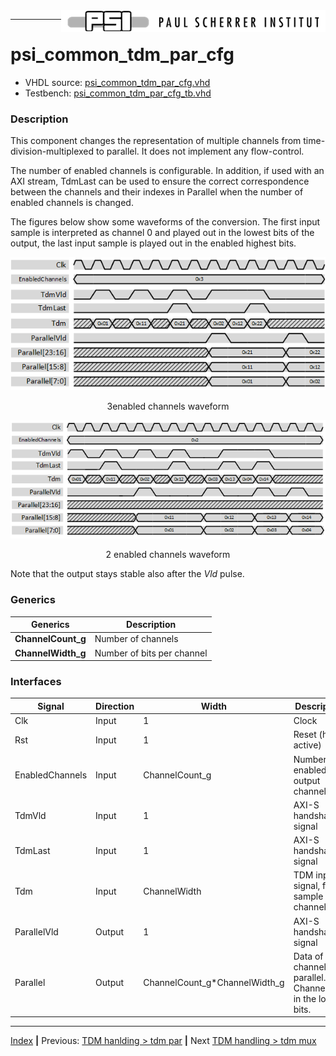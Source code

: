 <img align="right" src="../psi_logo.png">

***
# psi_common_tdm_par_cfg

- VHDL source: [psi_common_tdm_par_cfg.vhd](../../hdl/psi_common_tdm_par_cfg.vhd)
- Testbench: [psi_common_tdm_par_cfg_tb.vhd](../../testbench/psi_common_tdm_par_cfg_tb/psi_common_tdm_par_cfg_tb.vhd)

### Description

This component changes the representation of multiple channels from time-division-multiplexed to parallel. It does not implement any flow-control.

The number of enabled channels is configurable. In addition, if used with an AXI stream, TdmLast can be used to ensure the correct correspondence between the channels and their indexes in Parallel when the number of enabled channels is changed.

The figures below show some waveforms of the conversion. The first input sample is interpreted as channel 0 and played out in the lowest bits of the output, the last input sample is played out in the enabled highest bits.

<p align="center"> <img src="ch8_3_fig17.png"></p>
<p align="center"> 3enabled channels waveform </p>

<p align="center"> <img src="ch8_3_fig18.png"></p>
<p align="center"> 2 enabled channels waveform </p>

Note that the output stays stable also after the *Vld* pulse.

### Generics
Generics            | Description
--------------------|---------
**ChannelCount\_g** | Number of channels
**ChannelWidth\_g** | Number of bits per channel

### Interfaces

Signal                 |Direction  |Width                             | Description
-----------------------|-----------|----------------------------------|--------------------------------------------------------------------
Clk                    |Input      |1                                 | Clock
Rst                    |Input      |1                                 | Reset (high active)
EnabledChannels        |Input      |ChannelCount\_g                   | Number of enabled output channels
TdmVld                 |Input      |1                                 | AXI-S handshaking signal
TdmLast                |Input      |1                                 | AXI-S handshaking signal
Tdm                    |Input      |ChannelWidth                      | TDM input signal, first sample is channel 0.
ParallelVld            |Output     |1                                 | AXI-S handshaking signal
Parallel               |Output     |ChannelCount\_g\*ChannelWidth\_g  | Data of all channels in parallel. Channel 0 is in the lowest bits.

***
[Index](../psi_common_index.md) **|** Previous: [TDM hanlding > tdm par](../ch8_tdm_handling/ch8_2_tdm_par.md) **|** Next [TDM handling > tdm mux](../ch8_tdm_handling/ch8_4_tdm_mux.md)
